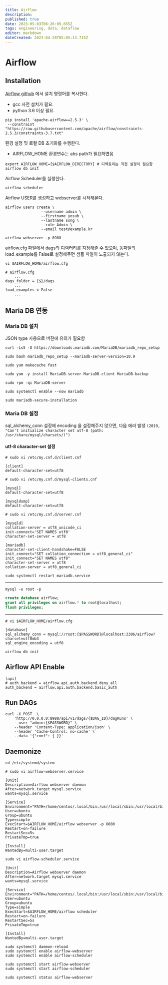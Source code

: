 ```yaml
---
title: Airflow
description: 
published: true
date: 2023-05-03T06:26:09.655Z
tags: engineering, data, dataflow
editor: markdown
dateCreated: 2023-04-28T05:05:13.715Z
---
```


# Airflow
## Installation
[Airflow github](https://github.com/apache/airflow) 에서 설치 명령어를 복사한다.
- gcc 사전 설치가 필요.
- python 3.6 이상 필요.
```shell
pip install 'apache-airflow==2.5.3' \
 --constraint "https://raw.githubusercontent.com/apache/airflow/constraints-2.5.3/constraints-3.7.txt"
```

환경 설정 및 로컬 DB 초기화를 수행한다.
- AIRFLOW_HOME 환경변수는 abs path가 필요하였음
```shell
export AIRFLOW_HOME={$AIRFLOW_DIRECTORY} # 디렉토리는 직접 설정이 필요함
airflow db init
```

Airflow Scheduler를 실행한다.
```shell
airflow scheduler
```

Airflow USER를 생성하고 webserver를 시작해본다.
```shell
airflow users create \
				--username admin \
				--firstname yosub \
				--lastname song \
				--role Admin \
				--email test@example.kr
```

```shell
airflow webserver -p 8988
```

airflow.cfg 파일에서 dags의 디렉터리를 지정해줄 수 있으며, 동파일의 load_example를 False로 설정해주면 샘플 파일이 노출되지 않는다.
```shell
vi $AIRFLOW_HOME/airflow.cfg
```
```
# airflow.cfg
	...
dags_folder = {$}/dags
	...
load_examples = False
	...
```

## Maria DB 연동
### Maria DB 설치 
JSON type 사용으로 버젼에 유의가 필요함
```shell
curl -LsS -O https://downloads.mariadb.com/MariaDB/mariadb_repo_setup
```

```shell
sudo bash mariadb_repo_setup --mariadb-server-version=10.9
```

```shell
sudo yum makecache fast
```

```shell
sudo yum -y install MariaDB-server MariaDB-client MariaDB-backup
```

```shell
sudo rpm -qi MariaDB-server
```

```shell
sudo systemctl enable --now mariadb
```

```shell
sudo mariadb-secure-installation
```

### Maria DB 설정
sql_alchemy_conn 설정에 encoding 을 설정해주지 않으면, 다음 에러 발생 `(2019, "Can't initialize character set utf-8 (path: /usr/share/mysql/charsets/)")`

#### utf-8 character-set 설정
```shell
# sudo vi /etc/my.cnf.d/client.cnf

[client]
default-character-set=utf8
```

```shell
# sudo vi /etc/my.cnf.d/mysql-clients.cnf

[mysql]
default-character-set=utf8

[mysqldump]
default-character-set=utf8
```

```shell
# sudo vi /etc/my.cnf.d/server.cnf

[mysqld]
collation-server = utf8_unicode_ci
init-connect='SET NAMES utf8'
character-set-server = utf8

[mariadb]
character-set-client-handshake=FALSE
init_connect="SET collation_connection = utf8_general_ci"
init_connect="SET NAMES utf8"
character-set-server = utf8
collation-server = utf8_general_ci
```

```shell
sudo systemctl restart mariadb.service
```

---

```shell
mysql -u root -p
```

```sql
create database airflow;
grant all privileges on airflow.* to root@localhost;
flush privileges;
```

---

```shell
# vi $AIRFLOW_HOME/airflow.cfg

[database]
sql_alchemy_conn = mysql://root:{$PASSWORD}@localhost:3306/airflow?charset=utf8mb3
sql_engine_encoding = utf8
```

```shell
airflow db init
```

## Airflow API Enable
```
[api]
# auth_backend = airflow.api.auth.backend.deny_all
auth_backend = airflow.api.auth.backend.basic_auth
```

## Run DAGs
```shell
curl -X POST  \
	'http://0.0.0.0:8988/api/v1/dags/{$DAG_ID}/dagRuns' \
	--user "admin:{$PASSWORD}" \
	--header 'Content-Type: application/json' \
	--header 'Cache-Control: no-cache' \
	--data '{"conf": { }}'
```

## Daemonize

```shell
cd /etc/systemd/system
```

```shell
# sudo vi airflow-webserver.service

[Unit]
Description=Airflow webserver daemon
After=network.target mysql.service
wants=mysql.service

[Service]
Environment="PATH=/home/centos/.local/bin:/usr/local/sbin:/usr/local/bin:/usr/sbin:/usr/bin:/sbin:/bin"
User=ubuntu
Group=ubuntu
Type=simple
ExecStart=$AIRFLOW_HOME/airflow webserver -p 8080
Restart=on-failure
RestartSec=5s
PrivateTmp=true

[Install]
WantedBy=multi-user.target
```

```shell
sudo vi airflow-scheduler.service

[Unit]
Description=Airflow webserver daemon
After=network.target mysql.service
wants=mysql.service

[Service]
Environment="PATH=/home/centos/.local/bin:/usr/local/sbin:/usr/local/bin:/usr/sbin:/usr/bin:/sbin:/bin"
User=ubuntu
Group=ubuntu
Type=simple
ExecStart=$AIRFLOW_HOME/airflow scheduler
Restart=on-failure
RestartSec=5s
PrivateTmp=true

[Install]
WantedBy=multi-user.target
```

```shell
sudo systemctl daemon-reload
sudo systemctl enable airflow-webserver
sudo systemctl enable airflow-scheduler
```

```shell
sudo systemctl start airflow-webserver
sudo systemctl start airflow-scheduler
```

```shell
sudo systemctl status airflow-webserver
```
